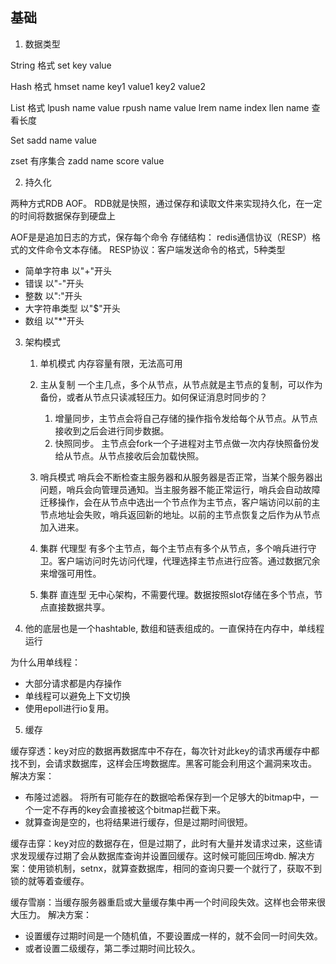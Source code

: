 ## 基础
1. 数据类型

String
格式 set key value

Hash
格式 hmset name key1 value1 key2 value2

List
格式 lpush name value
     rpush name value
     lrem name index
     llen name 查看长度

Set
    sadd name value

zset 有序集合
    zadd name score value

2. 持久化

两种方式RDB AOF。
RDB就是快照，通过保存和读取文件来实现持久化，在一定的时间将数据保存到硬盘上

AOF是是追加日志的方式，保存每个命令
存储结构： redis通信协议（RESP）格式的文件命令文本存储。
RESP协议：客户端发送命令的格式，5种类型
- 简单字符串 以"+"开头
- 错误 以"-"开头
- 整数 以":"开头
- 大字符串类型 以"$"开头
- 数组 以"*"开头

3. 架构模式
    1.  单机模式 内存容量有限，无法高可用
   
    2. 主从复制 
       一个主几点，多个从节点，从节点就是主节点的复制，可以作为备份，或者从节点只读减轻压力。如何保证消息时同步的？
       1. 增量同步，主节点会将自己存储的操作指令发给每个从节点。从节点接收到之后会进行同步数据。
       2. 快照同步。 主节点会fork一个子进程对主节点做一次内存快照备份发给从节点。从节点接收后会加载快照。
    3. 哨兵模式 
       哨兵会不断检查主服务器和从服务器是否正常，当某个服务器出问题，哨兵会向管理员通知。当主服务器不能正常运行，哨兵会自动故障迁移操作，会在从节点中选出一个节点作为主节点，客户端访问以前的主节点地址会失败，哨兵返回新的地址。以前的主节点恢复之后作为从节点加入进来。
    4. 集群 代理型
        有多个主节点，每个主节点有多个从节点，多个哨兵进行守卫。客户端访问时先访问代理，代理选择主节点进行应答。通过数据冗余来增强可用性。
    5. 集群 直连型
        无中心架构，不需要代理。数据按照slot存储在多个节点，节点直接数据共享。


4. 他的底层也是一个hashtable, 数组和链表组成的。一直保持在内存中，单线程运行

为什么用单线程：
 - 大部分请求都是内存操作
 - 单线程可以避免上下文切换
 - 使用epoll进行io复用。


5. 缓存

缓存穿透：key对应的数据再数据库中不存在，每次针对此key的请求再缓存中都找不到，会请求数据库，这样会压垮数据库。黑客可能会利用这个漏洞来攻击。
解决方案：
 - 布隆过滤器。 将所有可能存在的数据哈希保存到一个足够大的bitmap中，一个一定不存再的key会直接被这个bitmap拦截下来。
 - 就算查询是空的，也将结果进行缓存，但是过期时间很短。

缓存击穿：key对应的数据存在，但是过期了，此时有大量并发请求过来，这些请求发现缓存过期了会从数据库查询并设置回缓存。这时候可能回压垮db.
解决方案：使用锁机制，setnx，就算查数据库，相同的查询只要一个就行了，获取不到锁的就等着查缓存。

缓存雪崩：当缓存服务器重启或大量缓存集中再一个时间段失效。这样也会带来很大压力。
解决方案：
  - 设置缓存过期时间是一个随机值，不要设置成一样的，就不会同一时间失效。
  - 或者设置二级缓存，第二季过期时间比较久。